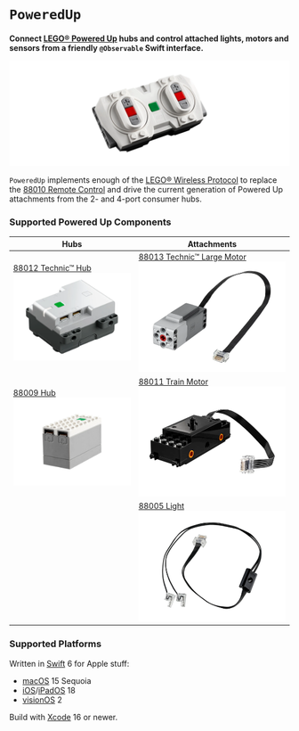 # `PoweredUp`

__Connect [LEGO® Powered Up](https://www.lego.com/themes/powered-up) hubs and control attached lights, motors and sensors from a friendly `@Observable` Swift interface.__

[![LEGO® Powered Up 88010 Remote Control](docs/remote-control-88010.png)](https://www.lego.com/product/remote-control-88010)

`PoweredUp` implements enough of the [LEGO® Wireless Protocol](https://lego.github.io/lego-ble-wireless-protocol-docs) to replace the [88010 Remote Control](https://www.lego.com/product/remote-control-88010) and drive the current generation of Powered Up attachments from the 2- and 4-port consumer hubs.

### Supported Powered Up Components

| Hubs | Attachments |
| --- | --- |
| [88012&nbsp;Technic™&nbsp;Hub ![](docs/technic-hub-88012.png)](https://www.lego.com/product/technic-hub-88012) | [88013&nbsp;Technic™&nbsp;Large&nbsp;Motor ![](docs/technic-large-motor-88013.png)](https://www.lego.com/product/technic-large-motor-88013) |
| [88009&nbsp;Hub ![](docs/hub-88009.png)](https://www.lego.com/product/hub-88009) | [88011&nbsp;Train&nbsp;Motor ![](docs/train-motor-88011.png)](https://www.lego.com/product/train-motor-88011) |
| &nbsp; | [88005&nbsp;Light ![LEGO® Powered Up 88005 Light](docs/light-88005.png)](https://www.lego.com/product/light-88005) |

### Supported Platforms

Written in [Swift](https://developer.apple.com/documentation/swift) 6 for Apple stuff:

* [macOS](https://developer.apple.com/macos) 15 Sequoia
* [iOS](https://developer.apple.com/ios)/[iPadOS](https://developer.apple.com/ipad) 18
* [visionOS](https://developer.apple.com/visionos) 2

Build with [Xcode](https://developer.apple.com/xcode) 16 or newer.
